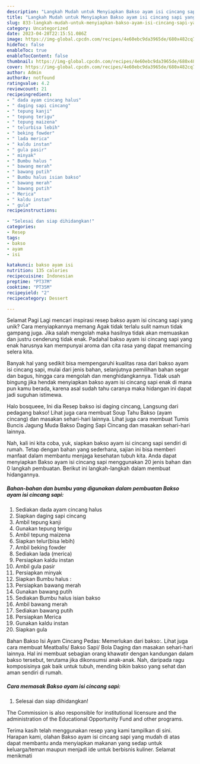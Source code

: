 ```yaml
---
description: "Langkah Mudah untuk Menyiapkan Bakso ayam isi cincang sapi yang Enak, Mantap"
title: "Langkah Mudah untuk Menyiapkan Bakso ayam isi cincang sapi yang Enak, Mantap"
slug: 833-langkah-mudah-untuk-menyiapkan-bakso-ayam-isi-cincang-sapi-yang-enak-mantap
category: Uncategorized
date: 2023-04-28T22:15:51.086Z
image: https://img-global.cpcdn.com/recipes/4e60ebc9da3965de/680x482cq70/bakso-ayam-isi-cincang-sapi-foto-resep-utama.jpg
hideToc: false
enableToc: true
enableTocContent: false
thumbnail: https://img-global.cpcdn.com/recipes/4e60ebc9da3965de/680x482cq70/bakso-ayam-isi-cincang-sapi-foto-resep-utama.jpg
cover: https://img-global.cpcdn.com/recipes/4e60ebc9da3965de/680x482cq70/bakso-ayam-isi-cincang-sapi-foto-resep-utama.jpg
author: Admin
authorAv: notfound
ratingvalue: 4.2
reviewcount: 21
recipeingredient:
- " dada ayam cincang halus"
- " daging sapi cincang"
- " tepung kanji"
- " tepung terigu"
- " tepung maizena"
- " telurbisa lebih"
- " beking fowder"
- " lada merica"
- " kaldu instan"
- " gula pasir"
- " minyak"
- " Bumbu halus "
- " bawang merah"
- " bawang putih"
- " Bumbu halus isian bakso"
- " bawang merah"
- " bawang putih"
- " Merica"
- " kaldu instan"
- " gula"
recipeinstructions:

- "Selesai dan siap dihidangkan!"
categories:
- Resep
tags:
- bakso
- ayam
- isi

katakunci: bakso ayam isi 
nutrition: 135 calories
recipecuisine: Indonesian
preptime: "PT37M"
cooktime: "PT35M"
recipeyield: "2"
recipecategory: Dessert

---
```



Selamat Pagi Lagi mencari inspirasi resep bakso ayam isi cincang sapi yang unik? Cara menyiapkannya memang Agak tidak terlalu sulit namun tidak gampang juga. Jika salah mengolah maka hasilnya tidak akan memuaskan dan justru cenderung tidak enak. Padahal bakso ayam isi cincang sapi yang enak harusnya kan mempunyai aroma dan cita rasa yang dapat memancing selera kita.


Banyak hal yang sedikit bisa mempengaruhi kualitas rasa dari bakso ayam isi cincang sapi, mulai dari jenis bahan, selanjutnya pemilihan bahan segar dan bagus, hingga cara mengolah dan menghidangkannya. Tidak usah bingung jika hendak menyiapkan bakso ayam isi cincang sapi enak di mana pun kamu berada, karena asal sudah tahu caranya maka hidangan ini dapat jadi suguhan istimewa.

Halo bosqueee, Ini dia Resep bakso isi daging cincang, Langsung dari pedagang bakso! Lihat juga cara membuat Soup Tahu Bakso (ayam cincang) dan masakan sehari-hari lainnya. Lihat juga cara membuat Tumis Buncis Jagung Muda Bakso Daging Sapi Cincang dan masakan sehari-hari lainnya.


Nah, kali ini kita coba, yuk, siapkan bakso ayam isi cincang sapi sendiri di rumah. Tetap dengan bahan yang sederhana, sajian ini bisa memberi manfaat dalam membantu menjaga kesehatan tubuh kita. Anda dapat menyiapkan Bakso ayam isi cincang sapi menggunakan 20 jenis bahan dan 0 langkah pembuatan. Berikut ini langkah-langkah dalam membuat hidangannya.

<!--inarticleads1-->

##### Bahan-bahan dan bumbu yang digunakan dalam pembuatan Bakso ayam isi cincang sapi:

1. Sediakan  dada ayam cincang halus
1. Siapkan  daging sapi cincang
1. Ambil  tepung kanji
1. Gunakan  tepung terigu
1. Ambil  tepung maizena
1. Siapkan  telur(bisa lebih)
1. Ambil  beking fowder
1. Sediakan  lada (merica)
1. Persiapkan  kaldu instan
1. Ambil  gula pasir
1. Persiapkan  minyak
1. Siapkan  Bumbu halus :
1. Persiapkan  bawang merah
1. Gunakan  bawang putih
1. Sediakan  Bumbu halus isian bakso
1. Ambil  bawang merah
1. Sediakan  bawang putih
1. Persiapkan  Merica
1. Gunakan  kaldu instan
1. Siapkan  gula


Bahan Bakso Isi Ayam Cincang Pedas: Memerlukan dari bakso:. Lihat juga cara membuat Meatballs/ Bakso Sapi/ Bola Daging dan masakan sehari-hari lainnya. Hal ini membuat sebagian orang khawatir dengan kandungan dalam bakso tersebut, terutama jika dikonsumsi anak-anak. Nah, daripada ragu komposisinya gak baik untuk tubuh, mending bikin bakso yang sehat dan aman sendiri di rumah. 

<!--inarticleads2-->

##### Cara memasak Bakso ayam isi cincang sapi:


1. Selesai dan siap dihidangkan!

The Commission is also responsible for institutional licensure and the administration of the Educational Opportunity Fund and other programs. 

Terima kasih telah menggunakan resep yang kami tampilkan di sini. Harapan kami, olahan Bakso ayam isi cincang sapi yang mudah di atas dapat membantu anda menyiapkan makanan yang sedap untuk keluarga/teman maupun menjadi ide untuk berbisnis kuliner. Selamat menikmati
